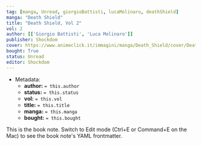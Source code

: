 ```yaml
---
tag: [manga, Unread, giorgioBattisti, lucaMolinaro, deathShield]
manga: "Death Shield"
title: "Death Shield, Vol 2"
vol: 2
author: [['Giorgio Battisti', 'Luca Molinaro']]
publisher: Shockdom
cover: https://www.animeclick.it/immagini/manga/Death_Shield/cover/Death_Shield-cover.jpg
bought: True
status: Unread
editor: Shockdom
---
```


- Metadata:
    - **author:** `= this.author`
    - **status:** `= this.status`
    - **vol:** `= this.vol`
    - **title:** `= this.title`
    - **manga:** `= this.manga`
    - **bought:** `= this.bought`

This is the book note. Switch to Edit mode (Ctrl+E or Command+E on the Mac) to see the book note's YAML frontmatter.